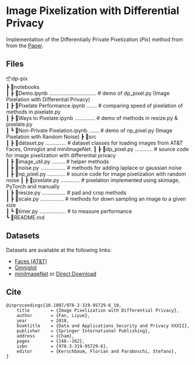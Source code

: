 

# Image Pixelization with Differential Privacy



Implementation of the  Differentially Private Pixelization (*Pix*) method from  from the [Paper](https://link.springer.com/chapter/10.1007/978-3-319-95729-6_10).

## Files

📦dp-pix  
 ┣ 📂notebooks   
 ┃ ┣ 📜Demo.ipynb ................................ # demo of dp_pixel.py (Image Pixelation with Differential Privacy)   
 ┃ ┣ 📜Pixelate Performance.ipynb ....... # comparing speed of pixelation of methods in pixelate.py  
 ┃ ┣ 📜Ways to Pixelate.ipynb .............. # demo of methods in resize.py & pixelate.py  
 ┃ ┗ 📜Non-Private Pixelation.ipynb ....... # demo of np_pixel.py  (Image Pixelation with Random Noise)
 ┣ 📂src  
 ┃ ┣ 📜dataset.py .............. # dataset classes for loading images from AT&T Faces, Omniglot and miniImageNet.
 ┃ ┣ 📜dp_pixel.py ............ # source code for image pixelization with differential privacy  
 ┃ ┣ 📜image_util.py ......... # helper methods  
 ┃ ┣ 📜noise.py ................. # methods for adding laplace or gaussian noise  
 ┃ ┣ 📜np_pixel.py ............ # source code for image pixelization with random noise
 ┃ ┣ 📜pixelate.py ............. # pixelation implemented using skimage, PyTorch and manually   
 ┃ ┣ 📜resize.py ................ # pad and crop methods  
 ┃ ┣ 📜scale.py ................ # methods for down sampling an image to a given size  
 ┃ ┗ 📜timer.py ..................  # to measure performance  
 ┗ 📜README.md



## Datasets

Datasets are available at the following links:

- [Faces (AT&T)](https://git-disl.github.io/GTDLBench/datasets/att_face_dataset/)
- [Omniglot](https://github.com/brendenlake/omniglot/tree/master/python)
- [miniImageNet](https://github.com/yaoyao-liu/mini-imagenet-tools) or [Direct Download](https://drive.google.com/uc?id=0B3Irx3uQNoBMQ1FlNXJsZUdYWEE)



## Cite

    @inproceedings{10.1007/978-3-319-95729-6_10,
        title        = {Image Pixelization with Differential Privacy},
        author       = {Fan, Liyue},
        year         = 2018,
        booktitle    = {Data and Applications Security and Privacy XXXII},
        publisher    = {Springer International Publishing},
        address      = {Cham},
        pages        = {148--162},
        isbn         = {978-3-319-95729-6},
        editor       = {Kerschbaum, Florian and Paraboschi, Stefano},
    }


